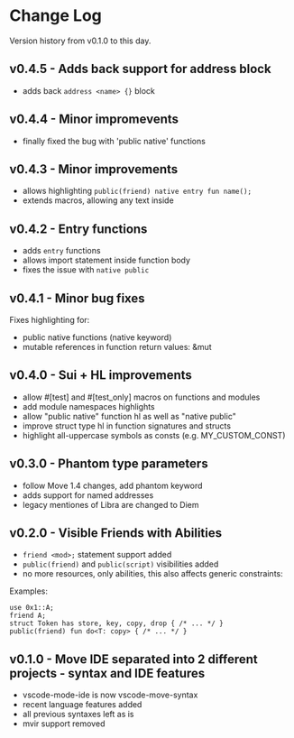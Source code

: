 # Change Log

Version history from v0.1.0 to this day.

## v0.4.5 - Adds back support for address block

- adds back `address <name> {}` block

## v0.4.4 - Minor impromevents

- finally fixed the bug with 'public native' functions

## v0.4.3 - Minor improvements

- allows highlighting `public(friend) native entry fun name();`
- extends macros, allowing any text inside

## v0.4.2 - Entry functions

- adds `entry` functions
- allows import statement inside function body
- fixes the issue with `native public`

## v0.4.1 - Minor bug fixes

Fixes highlighting for:

- public native functions (native keyword)
- mutable references in function return values: &mut

## v0.4.0 - Sui + HL improvements

- allow #[test] and #[test_only] macros on functions and modules
- add module namespaces highlights
- allow "public native" function hl as well as "native public"
- improve struct type hl in function signatures and structs
- highlight all-uppercase symbols as consts (e.g. MY_CUSTOM_CONST)

## v0.3.0 - Phantom type parameters

- follow Move 1.4 changes, add phantom keyword
- adds support for named addresses
- legacy mentiones of Libra are changed to Diem

## v0.2.0 - Visible Friends with Abilities

- `friend <mod>;` statement support added
- `public(friend)` and `public(script)` visibilities added
- no more resources, only abilities, this also affects generic constraints:

Examples:
```
use 0x1::A;
friend A;
struct Token has store, key, copy, drop { /* ... */ }
public(friend) fun do<T: copy> { /* ... */ }
```

## v0.1.0 - Move IDE separated into 2 different projects - syntax and IDE features

- vscode-mode-ide is now vscode-move-syntax
- recent language features added
- all previous syntaxes left as is
- mvir support removed
